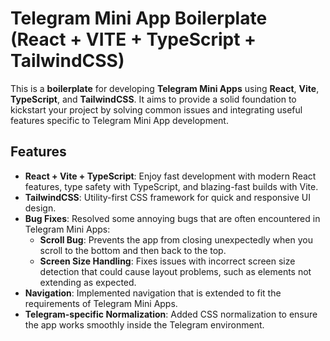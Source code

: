 # Telegram Mini App Boilerplate (React + VITE + TypeScript + TailwindCSS)

This is a **boilerplate** for developing **Telegram Mini Apps** using **React**, **Vite**, **TypeScript**, and **TailwindCSS**. It aims to provide a solid foundation to kickstart your project by solving common issues and integrating useful features specific to Telegram Mini App development.

## Features

- **React + Vite + TypeScript**: Enjoy fast development with modern React features, type safety with TypeScript, and blazing-fast builds with Vite.
- **TailwindCSS**: Utility-first CSS framework for quick and responsive UI design.
- **Bug Fixes**: Resolved some annoying bugs that are often encountered in Telegram Mini Apps:
  - **Scroll Bug**: Prevents the app from closing unexpectedly when you scroll to the bottom and then back to the top.
  - **Screen Size Handling**: Fixes issues with incorrect screen size detection that could cause layout problems, such as elements not extending as expected.
- **Navigation**: Implemented navigation that is extended to fit the requirements of Telegram Mini Apps.
- **Telegram-specific Normalization**: Added CSS normalization to ensure the app works smoothly inside the Telegram environment.

